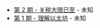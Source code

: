 * [第 2 期 - 关税大限已至](https://weekly.twocatty.xin/posts/2-关税大限已至) - 未知
* [第 1 期 - 理解以太坊](https://weekly.twocatty.xin/posts/1-理解以太坊) - 未知
